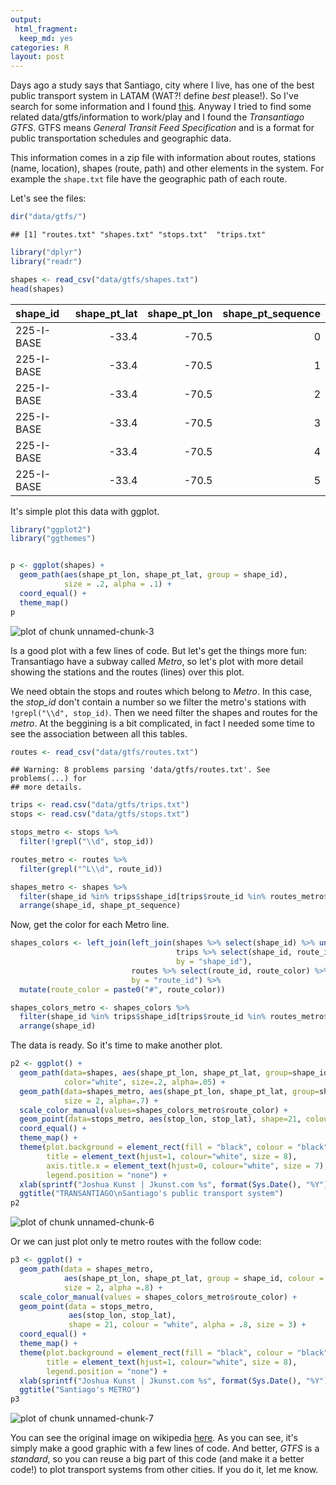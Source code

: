 ```yaml
---
output:
 html_fragment:
  keep_md: yes
categories: R
layout: post
---
```




Days ago a study says that Santiago, city where I live, has one of the best
public transport system in LATAM (WAT?! define *best* please!). So I've search
for some information and I found
[this](http://www.siemens.com/press/pool/de/feature/2014/infrastructure-cities/2014-06-mobility-opportunity/slide-credo.pdf#page=6).
Anyway I tried to find some related data/gtfs/information to work/play and I found the
*Transantiago GTFS*. GTFS means *General Transit Feed Specification* and is a format for
public transportation schedules and geographic data.

This information comes in a zip file with information about routes, stations
(name, location), shapes (route, path) and other elements in the system. For example
the `shape.txt` file have the geographic path of each route.

Let's see the files:


```r
dir("data/gtfs/")
```

```
## [1] "routes.txt" "shapes.txt" "stops.txt"  "trips.txt"
```

```r
library("dplyr")
library("readr")

shapes <- read_csv("data/gtfs/shapes.txt")
head(shapes)
```



|shape_id   | shape_pt_lat| shape_pt_lon| shape_pt_sequence|
|:----------|------------:|------------:|-----------------:|
|225-I-BASE |        -33.4|        -70.5|                 0|
|225-I-BASE |        -33.4|        -70.5|                 1|
|225-I-BASE |        -33.4|        -70.5|                 2|
|225-I-BASE |        -33.4|        -70.5|                 3|
|225-I-BASE |        -33.4|        -70.5|                 4|
|225-I-BASE |        -33.4|        -70.5|                 5|

It's simple plot this data with ggplot.


```r
library("ggplot2")
library("ggthemes")


p <- ggplot(shapes) +
  geom_path(aes(shape_pt_lon, shape_pt_lat, group = shape_id),
            size = .2, alpha = .1) +
  coord_equal() +
  theme_map()
p
```

<img src="/images/plotting-gtfs-data_with-r/unnamed-chunk-3-1.png" title="plot of chunk unnamed-chunk-3" alt="plot of chunk unnamed-chunk-3" style="display: block; margin: auto;" />

Is a good plot with a few lines of code. But let's get the things more fun:
Transantiago have a subway called *Metro*, so let's plot with more detail showing the
stations and the routes (lines) over this plot.

We need obtain the stops and routes which belong to *Metro*. In this case, the *stop_id*
don't contain a number so we filter the metro's stations with `!grepl("\\d", stop_id)`.
Then we need filter the shapes and routes for the *metro*. At the beggining is a bit complicated,
in fact I needed some time to see the association between all this tables.


```r
routes <- read_csv("data/gtfs/routes.txt")
```

```
## Warning: 8 problems parsing 'data/gtfs/routes.txt'. See problems(...) for
## more details.
```

```r
trips <- read.csv("data/gtfs/trips.txt")
stops <- read.csv("data/gtfs/stops.txt")

stops_metro <- stops %>%
  filter(!grepl("\\d", stop_id))

routes_metro <- routes %>%
  filter(grepl("^L\\d", route_id))

shapes_metro <- shapes %>%
  filter(shape_id %in% trips$shape_id[trips$route_id %in% routes_metro$route_id]) %>%
  arrange(shape_id, shape_pt_sequence)
```

Now, get the color for each Metro line.


```r
shapes_colors <- left_join(left_join(shapes %>% select(shape_id) %>% unique(),
                                     trips %>% select(shape_id, route_id) %>% unique(),
                                     by = "shape_id"),
                           routes %>% select(route_id, route_color) %>% unique(),
                           by = "route_id") %>%
  mutate(route_color = paste0("#", route_color))

shapes_colors_metro <- shapes_colors %>%
  filter(shape_id %in% trips$shape_id[trips$route_id %in% routes_metro$route_id]) %>% unique() %>%
  arrange(shape_id)
```

The data is ready. So it's time to make another plot.


```r
p2 <- ggplot() +
  geom_path(data=shapes, aes(shape_pt_lon, shape_pt_lat, group=shape_id),
            color="white", size=.2, alpha=.05) +
  geom_path(data=shapes_metro, aes(shape_pt_lon, shape_pt_lat, group=shape_id, colour=shape_id),
            size = 2, alpha=.7) +
  scale_color_manual(values=shapes_colors_metro$route_color) +
  geom_point(data=stops_metro, aes(stop_lon, stop_lat), shape=21, colour="white", alpha =.8) +
  coord_equal() +
  theme_map() +
  theme(plot.background = element_rect(fill = "black", colour = "black"),
        title = element_text(hjust=1, colour="white", size = 8),
        axis.title.x = element_text(hjust=0, colour="white", size = 7),
        legend.position = "none") +
  xlab(sprintf("Joshua Kunst | Jkunst.com %s", format(Sys.Date(), "%Y"))) +
  ggtitle("TRANSANTIAGO\nSantiago's public transport system")
p2
```

<img src="/images/plotting-gtfs-data_with-r/unnamed-chunk-6-1.png" title="plot of chunk unnamed-chunk-6" alt="plot of chunk unnamed-chunk-6" style="display: block; margin: auto;" />

Or we can just plot only te metro routes with the follow code:


```r
p3 <- ggplot() +
  geom_path(data = shapes_metro,
            aes(shape_pt_lon, shape_pt_lat, group = shape_id, colour = shape_id),
            size = 2, alpha =.8) +
  scale_color_manual(values = shapes_colors_metro$route_color) +
  geom_point(data = stops_metro,
             aes(stop_lon, stop_lat),
             shape = 21, colour = "white", alpha = .8, size = 3) +
  coord_equal() +
  theme_map() +
  theme(plot.background = element_rect(fill = "black", colour = "black"),
        title = element_text(hjust=1, colour="white", size = 8),
        legend.position = "none") + 
  xlab(sprintf("Joshua Kunst | Jkunst.com %s", format(Sys.Date(), "%Y"))) +
  ggtitle("Santiago's METRO") 
p3
```

<img src="/images/plotting-gtfs-data_with-r/unnamed-chunk-7-1.png" title="plot of chunk unnamed-chunk-7" alt="plot of chunk unnamed-chunk-7" style="display: block; margin: auto;" />

You can see the original image on wikipedia
[here](http://upload.wikimedia.org/wikipedia/commons/archive/4/49/20091229144454%21Metro_de_Santiago.svg).
As you can see, it's simply make a good graphic with a few lines of code. And better,
*GTFS* is a *standard*, so you can reuse a big part of this code (and make it a better code!)
to plot transport systems from other cities. If you do it, let me know.
